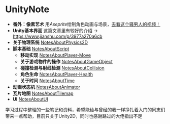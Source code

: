# UnityNote

- **番外：像素艺术** 用*Aseprite*绘制角色动画与场景，[去看这个骚男人的视频！](https://www.bilibili.com/video/BV1Ty4y1L7yC?spm_id_from=333.999.0.0) 
- **Unity基本界面** 这篇文章里有较好的介绍 -> <https://www.jianshu.com/p/3977a270a6cb>
- **关于物理系统** [NotesAboutPhysics2D](https://github.com/Vincent-zz/Unity/blob/main/NotesAboutPhysics2D.md) 
- **脚本基础** [NotesAboutScript](https://github.com/Vincent-zz/Unity/blob/main/NotesAboutScript.md)
  - **移动实现** [NotesAboutPlayer-Move](https://github.com/Vincent-zz/Unity/blob/main/NotesAboutPlayer-Move.md)
  - **关于游戏物件的操作** [NotesAboutGameObject](https://github.com/Vincent-zz/Unity/blob/main/NotesAboutGameObject.md)
  - **碰撞检测与射线检测** [NotesAboutCollision](https://github.com/Vincent-zz/Unity/blob/main/NotesAboutCollisionAndRaycast.md)
  - **角色生命** [NotesAboutPlayer-Health](https://github.com/Vincent-zz/Unity/blob/main/NotesAboutPlayer-Health.md)
  - **关于时间** [NotesAboutTime](https://github.com/Vincent-zz/Unity/blob/main/NotesAboutTime.md)
- **动画状态机** [NotesAboutAnimator](https://github.com/Vincent-zz/Unity/blob/main/NotesAboutAnimator.md)
- **瓦片地图** [NotesAboutTilemap](https://github.com/Vincent-zz/Unity/blob/main/NotesAboutTilemap.md)
- **UI** [NotesAboutUI](https://github.com/Vincent-zz/Unity/blob/main/NotesAboutUI.md) 
 
学习过程中整理的一些笔记和资料，希望能给与曾经的我一样挣扎着入门的同志们带来一点帮助，目前只关于Unity2D，同时也感谢路过的大佬指出不足 
